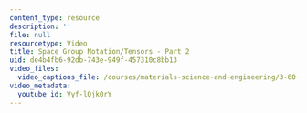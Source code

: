 ```yaml
---
content_type: resource
description: ''
file: null
resourcetype: Video
title: Space Group Notation/Tensors - Part 2
uid: de4b4fb6-92db-743e-949f-457310c8bb13
video_files:
  video_captions_file: /courses/materials-science-and-engineering/3-60-symmetry-structure-and-tensor-properties-of-materials-fall-2005/video-lectures/space-group-notation-tensors-part-2/Vyf-lQjk0rY.vtt
video_metadata:
  youtube_id: Vyf-lQjk0rY
---
```

